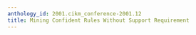 ```yaml
---
anthology_id: 2001.cikm_conference-2001.12
title: Mining Confident Rules Without Support Requirement
---
```

